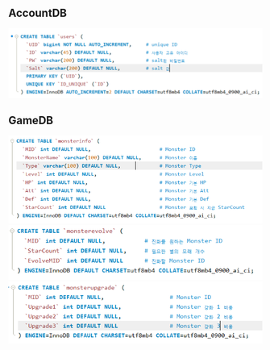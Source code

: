 ## AccountDB
![](./images/UsersTable.PNG)      

## GameDB
![](./images/MonsterInfoTable.PNG)  
![](./images/MonsterEvolveTable.PNG)  
![](./images/MonsterUpgradeTable.PNG)  